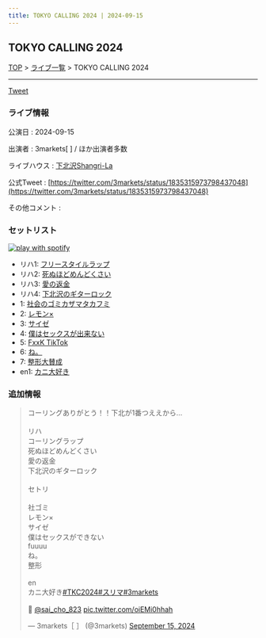 ```yaml
---
title: TOKYO CALLING 2024 | 2024-09-15
---
```

## TOKYO CALLING 2024

[TOP](/setlist/) > [ライブ一覧](lives.html) > TOKYO CALLING 2024

___

<a href="https://twitter.com/share?ref_src=twsrc%5Etfw" data-text="3markets[ ]セットリスト > TOKYO CALLING 2024" class="twitter-share-button" data-via="3markets" data-hashtags="3markets" data-related="3markets" data-show-count="false">Tweet</a>

### ライブ情報

公演日
:    2024-09-15

出演者
:    3markets[ ] / ほか出演者多数

ライブハウス
:    [下北沢Shangri-La](livehouse012.html)

公式Tweet
:    [https://twitter.com/3markets/status/1835315973798437048](https://twitter.com/3markets/status/1835315973798437048)

その他コメント
:    

### セットリスト


[![play with spotify](images/spotify-icon.png)](https://open.spotify.com/playlist/0jpOf0Zv97yoTU1YpZT6mE)



*  リハ1: [フリースタイルラップ](song074.html)
*  リハ2: [死ぬほどめんどくさい](song018.html)
*  リハ3: [愛の返金](song012.html)
*  リハ4: [下北沢のギターロック](song015.html)
*  1: [社会のゴミカザマタカフミ](song002.html)
*  2: [レモン×](song003.html)
*  3: [サイゼ](song004.html)
*  4: [僕はセックスが出来ない](song006.html)
*  5: [FxxK TikTok](song082.html)
*  6: [ね。](song076.html)
*  7: [整形大賛成](song005.html)
*  en1: [カニ大好き](song079.html)


### 追加情報



<blockquote class="twitter-tweet"><p lang="ja" dir="ltr">コーリングありがとう！！下北が1番つええから…<br><br>リハ<br>コーリングラップ<br>死ぬほどめんどくさい<br>愛の返金<br>下北沢のギターロック<br><br>セトリ<br><br>社ゴミ<br>レモン×<br>サイゼ<br>僕はセックスができない<br>fuuuu<br>ね。<br>整形<br><br>en<br>カニ大好き<a href="https://twitter.com/hashtag/TKC2024?src=hash&amp;ref_src=twsrc%5Etfw">#TKC2024</a><a href="https://twitter.com/hashtag/%E3%82%B9%E3%83%AA%E3%83%9E?src=hash&amp;ref_src=twsrc%5Etfw">#スリマ</a><a href="https://twitter.com/hashtag/3markets?src=hash&amp;ref_src=twsrc%5Etfw">#3markets</a><br><br>📸 <a href="https://twitter.com/sai_cho_823?ref_src=twsrc%5Etfw">@sai_cho_823</a> <a href="https://t.co/oiEMi0hhah">pic.twitter.com/oiEMi0hhah</a></p>&mdash; 3markets［ ］ (@3markets) <a href="https://twitter.com/3markets/status/1835315973798437048?ref_src=twsrc%5Etfw">September 15, 2024</a></blockquote>
<script async src="https://platform.twitter.com/widgets.js" charset="utf-8"></script>




<script async src="https://platform.twitter.com/widgets.js" charset="utf-8"></script>